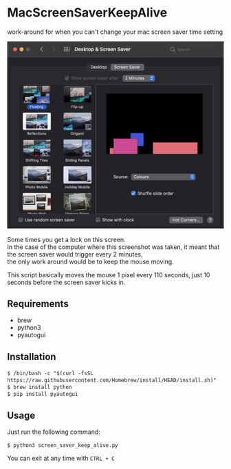 # MacScreenSaverKeepAlive
work-around for when you can't change your mac screen saver time setting

![Screen Saver Settings](screen_saver_settings.png)

Some times you get a lock on this screen.\
In the case of the computer where this screenshot was taken, it meant that the screen saver would trigger every 2 minutes.\
the only work around would be to keep the mouse moving.

This script basically moves the mouse 1 pixel every 110 seconds, just 10 seconds before the screen saver kicks in.

## Requirements

* brew
* python3
* pyautogui

## Installation

```
$ /bin/bash -c "$(curl -fsSL https://raw.githubusercontent.com/Homebrew/install/HEAD/install.sh)"
$ brew install python
$ pip install pyautogui
```

## Usage

Just run the following command:

```
$ python3 screen_saver_keep_alive.py
```

You can exit at any time with `CTRL + C`
